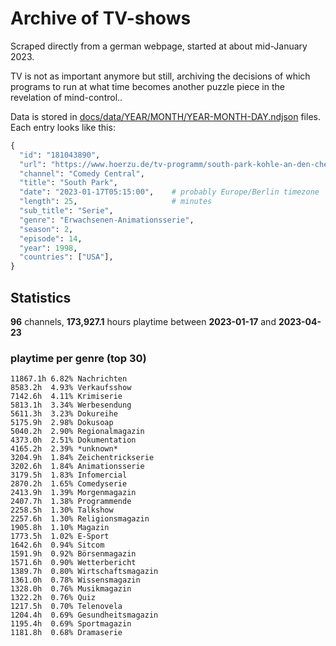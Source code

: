 # Archive of TV-shows

Scraped directly from a german webpage, started at about mid-January 2023.

TV is not as important anymore but still, archiving the decisions of which programs to run at what time
becomes another puzzle piece in the revelation of mind-control.. 

Data is stored in [docs/data/YEAR/MONTH/YEAR-MONTH-DAY.ndjson](docs/data/) files. 
Each entry looks like this:

```python
{
  "id": "181043890", 
  "url": "https://www.hoerzu.de/tv-programm/south-park-kohle-an-den-chefkoch/bid_181043890/", 
  "channel": "Comedy Central", 
  "title": "South Park", 
  "date": "2023-01-17T05:15:00",    # probably Europe/Berlin timezone 
  "length": 25,                     # minutes 
  "sub_title": "Serie", 
  "genre": "Erwachsenen-Animationsserie", 
  "season": 2, 
  "episode": 14, 
  "year": 1998, 
  "countries": ["USA"],
}
```

## Statistics

**96** channels, **173,927.1** hours playtime between **2023-01-17** and **2023-04-23**


### playtime per genre (top 30)

    11867.1h 6.82% Nachrichten
    8583.2h  4.93% Verkaufsshow
    7142.6h  4.11% Krimiserie
    5813.1h  3.34% Werbesendung
    5611.3h  3.23% Dokureihe
    5175.9h  2.98% Dokusoap
    5040.2h  2.90% Regionalmagazin
    4373.0h  2.51% Dokumentation
    4165.2h  2.39% *unknown*
    3204.9h  1.84% Zeichentrickserie
    3202.6h  1.84% Animationsserie
    3179.5h  1.83% Infomercial
    2870.2h  1.65% Comedyserie
    2413.9h  1.39% Morgenmagazin
    2407.7h  1.38% Programmende
    2258.5h  1.30% Talkshow
    2257.6h  1.30% Religionsmagazin
    1905.8h  1.10% Magazin
    1773.5h  1.02% E-Sport
    1642.6h  0.94% Sitcom
    1591.9h  0.92% Börsenmagazin
    1571.6h  0.90% Wetterbericht
    1389.7h  0.80% Wirtschaftsmagazin
    1361.0h  0.78% Wissensmagazin
    1328.0h  0.76% Musikmagazin
    1322.2h  0.76% Quiz
    1217.5h  0.70% Telenovela
    1204.4h  0.69% Gesundheitsmagazin
    1195.4h  0.69% Sportmagazin
    1181.8h  0.68% Dramaserie
